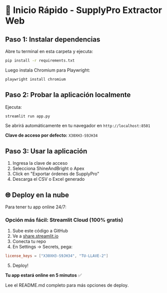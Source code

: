 # 🚀 Inicio Rápido - SupplyPro Extractor Web

## Paso 1: Instalar dependencias

Abre tu terminal en esta carpeta y ejecuta:

```bash
pip install -r requirements.txt
```

Luego instala Chromium para Playwright:

```bash
playwright install chromium
```

## Paso 2: Probar la aplicación localmente

Ejecuta:

```bash
streamlit run app.py
```

Se abrirá automáticamente en tu navegador en `http://localhost:8501`

**Clave de acceso por defecto:** `X30XH3-S9JH34`

## Paso 3: Usar la aplicación

1. Ingresa la clave de acceso
2. Selecciona ShineAndBright o Apex
3. Click en "Exportar órdenes de SupplyPro"
4. Descarga el CSV o Excel generado

## 🌐 Deploy en la nube

Para tener tu app online 24/7:

### Opción más fácil: Streamlit Cloud (100% gratis)

1. Sube este código a GitHub
2. Ve a [share.streamlit.io](https://share.streamlit.io)
3. Conecta tu repo
4. En Settings → Secrets, pega:
```toml
license_keys = ["X30XH3-S9JH34", "TU-LLAVE-2"]
```
5. Deploy!

**Tu app estará online en 5 minutos** ✅

Lee el README.md completo para más opciones de deploy.
